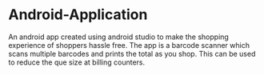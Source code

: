 # Android-Application
An android app created using android studio to make the shopping experience of shoppers hassle free.
The app is a barcode scanner which scans multiple barcodes and prints the total as you shop.
This can be used to reduce the que size at billing counters.
